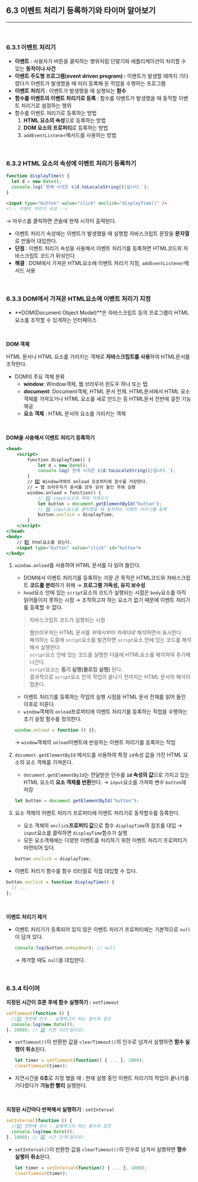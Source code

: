 ## 6.3 이벤트 처리기 등록하기와 타이머 알아보기

---

<br />

### 6.3.1 이벤트 처리기

- **이벤트** : 사용자가 버튼을 클릭하는 행위처럼 단말기와 애플리케이션이 처리할 수 있는 **동작이나 사건**
- **이벤트 주도형 프로그램(event driven program) :** 이벤트가 발생할 때까지 기다렸다가 이벤트가 발생했을 때 미리 등록해 둔 작업을 수행하는 프로그램
- **이벤트 처리기** : 이벤트가 발생했을 때 실행되는 **함수**
- **함수를 이벤트의 이벤트 처리기로 등록** : 함수를 이벤트가 발생했을 때 동작할 이벤트 처리기로 설정하는 행위
- 함수를 이벤트 처리기로 등록하는 방법
  1. **HTML 요소의 속성**으로 등록하는 방법
  2. **DOM 요소의 프로퍼티**로 등록하는 방법
  3. `addEventListener`메서드를 사용하는 방법

<br />

### 6.3.2 HTML 요소의 속성에 이벤트 처리기 등록하기

```jsx
function displayTime() {
  let d = new Date();
  console.log(`현재 시각은 ${d.toLocaleString()}입니다.`);
}
```

```html
<input type="button" value="click" onclick="displayTime()" />
<!-- 이벤트 처리기 속성 -->
```

→ 마우스를 클릭하면 콘솔에 현재 시각이 출력된다.

- 이벤트 처리기 속성에는 이벤트가 발생했을 때 실행할 자바스크립트 문장을 **문자열**로 만들어 대입한다.
- **단점** : 이벤트 처리기 속성을 사용해서 이벤트 처리기를 등록하면 HTML코드와 자바스크립트 코드가 뒤섞인다
- **해결** : DOM에서 가져온 HTML요소에 이벤트 처리기 지정, `addEventListener`메서드 사용

<br />

### 6.3.3 DOM에서 가져온 HTML요소에 이벤트 처리기 지정

- **DOM(Document Object Model)**은 자바스크립트 등의 프로그램이 HTML 요소를 조작할 수 있게하는 인터페이스

<br />

**DOM 객체**

HTML 문서나 HTML 요소를 가리키는 객체로 **자바스크립트를 사용**하여 HTML문서를 조작한다.

- DOM의 주요 객체 분류
  - **window**: Window객체, 웹 브라우저 윈도우 하나 또는 탭
  - **document**: Document객체, HTML 문서 전체. HTML문서에서 HTML 요소 객체를 가져오거나 HTML 요소를 새로 만드는 등 HTML문서 전반에 걸친 기능 제공
  - **요소 객체** : HTML 문서의 요소를 가리키는 객체

<br />

**DOM을 사용해서 이벤트 처리기 등록하기**

```jsx
<head>
	<script>
		function displayTime() {
			let d = new Date();
			console.log(`현재 시각은 ${d.toLocaleString()}입니다.`);
		}
		// 2️⃣ Window객체의 onload 프로퍼티에 함수를 저장한다.
		// ➡️ 웹 브라우저가 문서를 모두 읽어 들인 후에 실행
		window.onload = function() {
			// 3️⃣ input요소의 객체 가져오기
			let button = document.getElementById("button");
			// 4️⃣ input요소를 클릭했을 때 동작하는 이벤트 처리기를 등록
			button.onclick = displayTime;
		}
	</script>
</head>
<body>
	// 1️⃣ html요소를 읽는다.
	<input type="button" value="click" id="button">
</body>
```

1. `window.onload`를 사용하여 HTML 문서를 다 읽어 들인다.

   - DOM에서 이벤트 처리기를 등록하는 가장 큰 목적은 HTML코드와 자바스크립트 **코드를 분리**하기 위해 → **프로그램 가독성, 유지 보수성**
   - `head`요소 안에 있는 `script`요소의 코드가 실행되는 시점은 `body`요소를 아직 읽어들이지 못하는 시점 → 조작하고자 하는 요소가 없기 때문에 이벤트 처리기를 등록할 수 없다.

   > 자바스크립트 코드가 실행되는 시점
   >
   > 웹브라우저는 HTML 문서를 _위에서부터 차례대로_ 해석하면서 표시한다.  
   > 해석하는 도중에 `script`요소를 발견하면 `script`요소 안에 있는 코드를 해석해서 실행한다.  
   > `script`요소 안에 있는 코드를 실행한 다음에 HTML요소를 해석하여 추가해 나간다.  
   > `script`요소는 **동기 실행(블로킹 실행)** 된다.  
   > 결과적으로 `script`요소 안의 작업이 끝나기 전까지는 HTML 문서의 해석이 멈춘다.

   - 이벤트 처리기를 등록하는 작업의 실행 시점을 HTML 문서 전체를 읽어 들인 이후로 미룬다.
   - `window`객체의 `onload`프로퍼티에 이벤트 처리기를 등록하는 작업을 수행하는 초기 설정 함수를 정의한다.

   ```jsx
   window.onload = function () {};
   ```

   → `window`객체의 `onload`이벤트에 반응하는 이벤트 처리기를 등록하는 작업

2. `document.getElementById` 메서드를 사용하여 특정 `id`속성 값을 가진 HTML 요소의 요소 객체를 가져온다.

   - `document.getElementById`는 전달받은 인수를 **`id` 속성의 값**으로 가지고 있는 HTML 요소의 **요소 객체를 반환**한다. → `input`요소를 가져와 변수 `button`에 저장

   ```jsx
   let button = document.getElementById("button");
   ```

3. 요소 객체의 이벤트 처리기 프로퍼티에 이벤트 처리기로 동작할수를 등록한다.

   - 요소 객체의 `onclick`**프로퍼티 값**으로 함수 `displayTime`의 참조를 대입 → `input`요소를 클릭하면 `displayTime`함수가 실행
   - 모든 요소객체에는 다양한 이벤트를 처리하기 위한 이벤트 처리기 프로퍼티가 마련되어 있다.

   ```jsx
   button.onclick = displayTime;
   ```

- 이벤트 처리기 함수를 함수 리터럴로 직접 대입할 수 있다.

```jsx
button.onclick = function displayTime() {
  // ...
};
```

<br />

**이벤트 처리기 제거**

- 이벤트 처리기가 등록되어 있지 않은 이벤트 처리기 프로퍼티에는 기본적으로 `null`이 담겨 있다.

  ```jsx
  console.log(button.onkeydown); // null
  ```

  → 제거할 때도 `null`을 대입한다.

<br />

### 6.3.4 타이머

**지정된 시간이 흐른 후에 함수 실행하기 :** `setTimeout`

```jsx
setTimeout(function () {
  //1️⃣ 첫번째 인수 : 실행하고자 하는 함수의 참조
  console.log(new Date());
}, 2000); // 2️⃣ 지연 시간(밀리초)
```

- `setTimeout()`이 반환한 값을 `clearTimeout()`의 인수로 넘겨서 실행하면 **함수 실행이 취소**된다.

  ```jsx
  let timer = setTimeout(function() { ... }, 2000);
  clearTimeout(timer);
  ```

- 지연시간을 **0초**로 지정 했을 때 : 현재 실행 중인 이벤트 처리기의 작업이 끝나기를 기다렸다가 **가능한 빨리** 실행한다.

<br />

**지정된 시간마다 반복해서 실행하기** : `setInterval`

```jsx
setInterval(function () {
  //1️⃣ 첫번째 인수 : 실행하고자 하는 함수의 참조
  console.log(new Date());
}, 1000); // 2️⃣ 시간 간격(밀리초)
```

- `setInterval()`이 반환한 값을 `clearTimeout()`의 인수로 넘겨서 실행하면 **함수 실행이 취소**된다.

  ```jsx
  let timer = setInterval(function() { ... }, 1000);
  clearTimeout(timer);
  ```
